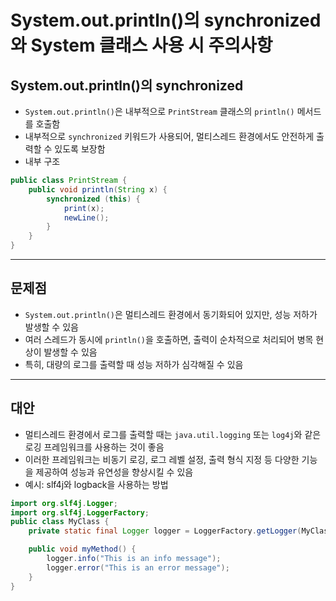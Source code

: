 # System.out.println()의 synchronized와 System 클래스 사용 시 주의사항

## System.out.println()의 synchronized
- `System.out.println()`은 내부적으로 `PrintStream` 클래스의 `println()` 메서드를 호출함
- 내부적으로 `synchronized` 키워드가 사용되어, 멀티스레드 환경에서도 안전하게 출력할 수 있도록 보장함
- 내부 구조
```java
public class PrintStream {
    public void println(String x) {
        synchronized (this) {
            print(x);
            newLine();
        }
    }
}
```
---

## 문제점
- `System.out.println()`은 멀티스레드 환경에서 동기화되어 있지만, 성능 저하가 발생할 수 있음
- 여러 스레드가 동시에 `println()`을 호출하면, 출력이 순차적으로 처리되어 병목 현상이 발생할 수 있음
- 특히, 대량의 로그를 출력할 때 성능 저하가 심각해질 수 있음
---

## 대안
- 멀티스레드 환경에서 로그를 출력할 때는 `java.util.logging` 또는 `log4j`와 같은 로깅 프레임워크를 사용하는 것이 좋음
- 이러한 프레임워크는 비동기 로깅, 로그 레벨 설정, 출력 형식 지정 등 다양한 기능을 제공하여 성능과 유연성을 향상시킬 수 있음
- 예시: slf4j와 logback을 사용하는 방법
```java
import org.slf4j.Logger;
import org.slf4j.LoggerFactory;
public class MyClass {
    private static final Logger logger = LoggerFactory.getLogger(MyClass.class);

    public void myMethod() {
        logger.info("This is an info message");
        logger.error("This is an error message");
    }
}
```
